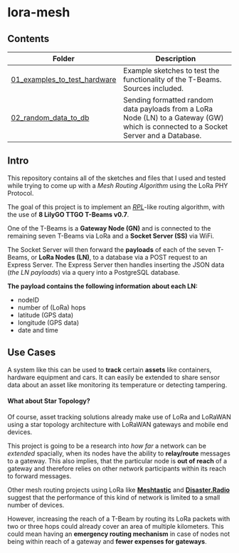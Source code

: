# lora-mesh

## Contents

|Folder                                                       |Description                                                                 |
|-------------------------------------------------------------|----------------------------------------------------------------------------|
|[01_examples_to_test_hardware](/01_examples_to_test_hardware)|Example sketches to test the functionality of the T-Beams. Sources included.|
|[02_random_data_to_db](/02_random_data_to_db)                |Sending formatted random data payloads from a LoRa Node (LN) to a Gateway (GW) which is connected to a Socket Server and a Database.|


## Intro

This repository contains all of the sketches and files that I used and tested while trying to come up with a *Mesh Routing Algorithm* using the LoRa PHY Protocol. 

The goal of this project is to implement an *[RPL](https://tools.ietf.org/html/rfc6550)*-like routing algorithm, with the use of **8 LilyGO TTGO T-Beams v0.7**. 

One of the T-Beams is a **Gateway Node (GN)** and is connected to the remaining seven T-Beams via LoRa and a **Socket Server (SS)** via WiFi.

The Socket Server will then forward the **payloads**  of each of the seven T-Beams, or **LoRa Nodes (LN)**, to a database via a POST request to an Express Server. The Express Server then handles inserting the JSON data (*the LN payloads*) via a query into a PostgreSQL database.

**The payload contains the following information about each LN:**

- nodeID
- number of (LoRa) hops
- latitude (GPS data) 
- longitude (GPS data) 
- date and time 

## Use Cases

A system like this can be used to **track** certain **assets** like containers, hardware equipment and cars. It can easily be extended to share sensor data about an asset like monitoring its temperature or detecting tampering.

#### What about Star Topology?

Of course, asset tracking solutions already make use of LoRa and LoRaWAN using a star topology architecture with LoRaWAN gateways and mobile end devices.

This project is going to be a research into *how far* a network can be *extended* spacially, when its nodes have the ability to **relay/route** messages to a gateway. This also implies, that the particular node is **out of reach** of a gateway and therefore relies on other network participants within its reach to forward messages.

Other mesh routing projects using LoRa like **[Meshtastic](https://github.com/meshtastic/Meshtastic-device)** and **[Disaster.Radio](https://github.com/sudomesh/disaster-radio)** suggest that the performance of this kind of network is limited to a small number of devices. 

However, increasing the reach of a T-Beam by routing its LoRa packets with two or three hops could already cover an area of multiple kilometers. This could mean having an **emergency routing mechanism** in case of nodes not being within reach of a gateway and **fewer expenses for gateways**.
